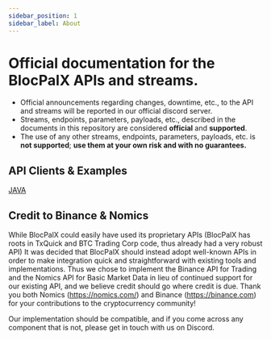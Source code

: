```yaml
---
sidebar_position: 1
sidebar_label: About
---
```


# Official documentation for the BlocPalX APIs and streams.
* Official announcements regarding changes, downtime, etc., to the API and streams will be reported in our official discord server.
* Streams, endpoints, parameters, payloads, etc., described in the documents in this repository are considered **official** and **supported**.
* The use of any other streams, endpoints, parameters, payloads, etc. is **not supported**; **use them at your own risk and with no guarantees.**


API Clients & Examples 
------------
[JAVA](https://gitlab.com/txquick/txquick-api-java-client)

## Credit to Binance & Nomics

While BlocPalX could easily have used its proprietary APIs (BlocPalX has roots in TxQuick and BTC Trading Corp code, thus already had a very robust
API) It was decided that BlocPalX should instead adopt well-known APIs in order to make integration quick and straightforward with existing
tools and implementations. Thus we chose to implement the Binance API for Trading and the Nomics API for Basic Market Data in lieu of continued
support for our existing API, and we believe credit should go where credit is due. Thank you both Nomics (https://nomics.com/) and Binance 
(https://binance.com) for your contributions to the cryptocurrency community!

Our implementation should be compatible, and if you come across any component that is not, please get in touch with us on Discord.


